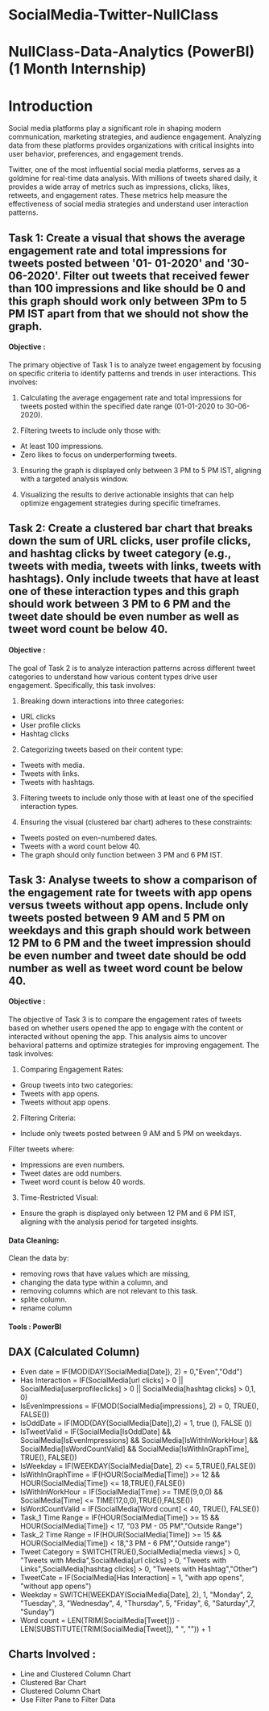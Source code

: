 # SocialMedia-Twitter-NullClass

# NullClass-Data-Analytics (PowerBI) (1 Month Internship)

# Introduction

Social media platforms play a significant role in shaping modern communication, marketing strategies, and audience engagement. Analyzing data from these platforms provides organizations with critical insights into user behavior, preferences, and engagement trends.

Twitter, one of the most influential social media platforms, serves as a goldmine for real-time data analysis. With millions of tweets shared daily, it provides a wide array of metrics such as impressions, clicks, likes, retweets, and engagement rates. These metrics help measure the effectiveness of social media strategies and understand user interaction patterns.

## Task 1: Create a visual that shows the average engagement rate and total impressions for tweets posted between '01- 01-2020' and '30-06-2020'. Filter out tweets that received fewer than 100 impressions and like should be 0 and this graph should work only between 3Pm to 5 PM IST apart from that we should not show the graph.

#### Objective :

The primary objective of Task 1 is to analyze tweet engagement by focusing on specific criteria to identify patterns and trends in user interactions. This involves:

1. Calculating the average engagement rate and total impressions for tweets posted within the specified date range (01-01-2020 to 30-06-2020).

2. Filtering tweets to include only those with:
* At least 100 impressions.
* Zero likes to focus on underperforming tweets.

3. Ensuring the graph is displayed only between 3 PM to 5 PM IST, aligning with a targeted analysis window.

4. Visualizing the results to derive actionable insights that can help optimize engagement strategies during specific timeframes.


## Task 2: Create a clustered bar chart that breaks down the sum of URL clicks, user profile clicks, and hashtag clicks by tweet category (e.g., tweets with media, tweets with links, tweets with hashtags). Only include tweets that have at least one of these interaction types and this graph should work between 3 PM to 6 PM and the tweet date should be even number as well as tweet word count be below 40.

#### Objective : 

The goal of Task 2 is to analyze interaction patterns across different tweet categories to understand how various content types drive user engagement. Specifically, this task involves:

1. Breaking down interactions into three categories:
* URL clicks
* User profile clicks
* Hashtag clicks

2. Categorizing tweets based on their content type:
* Tweets with media.
* Tweets with links.
* Tweets with hashtags.

3. Filtering tweets to include only those with at least one of the specified interaction types.

4. Ensuring the visual (clustered bar chart) adheres to these constraints:
* Tweets posted on even-numbered dates.
* Tweets with a word count below 40.
* The graph should only function between 3 PM and 6 PM IST.

## Task 3: Analyse tweets to show a comparison of the engagement rate for tweets with app opens versus tweets without app opens. Include only tweets posted between 9 AM and 5 PM on weekdays and this graph should work between 12 PM to 6 PM and the tweet impression should be even number and tweet date should be odd number as well as tweet word count be below 40.

#### Objective : 

The objective of Task 3 is to compare the engagement rates of tweets based on whether users opened the app to engage with the content or interacted without opening the app. This analysis aims to uncover behavioral patterns and optimize strategies for improving engagement. The task involves:

1. Comparing Engagement Rates:

* Group tweets into two categories:
* Tweets with app opens.
* Tweets without app opens.

2. Filtering Criteria:

* Include only tweets posted between 9 AM and 5 PM on weekdays.

 Filter tweets where:

* Impressions are even numbers.
* Tweet dates are odd numbers.
* Tweet word count is below 40 words.

3. Time-Restricted Visual:

* Ensure the graph is displayed only between 12 PM and 6 PM IST, aligning with the analysis period for targeted insights.

#### Data Cleaning:

Clean the data by:

* removing rows that have values which are missing,
* changing the data type within a column, and
* removing columns which are not relevant to this task.
* splite column.
* rename column

#### Tools : PowerBI

## DAX (Calculated Column)

* Even date = IF(MOD(DAY(SocialMedia[Date]), 2) = 0,"Even","Odd")
* Has Interaction = IF(SocialMedia[url clicks] > 0 || SocialMedia[userprofileclicks] > 0 || SocialMedia[hashtag clicks] > 0,1, 0)
* IsEvenImpressions = IF(MOD(SocialMedia[impressions], 2) = 0, TRUE(), FALSE()) 
* IsOddDate = IF(MOD(DAY(SocialMedia[Date]),2) = 1, true (), FALSE ())
* IsTweetValid = IF(SocialMedia[IsOddDate] && SocialMedia[IsEvenImpressions]  && SocialMedia[IsWithInWorkHour] && SocialMedia[IsWordCountValid] && SocialMedia[IsWithInGraphTime], TRUE(), FALSE())
* IsWeekday = IF(WEEKDAY(SocialMedia[Date], 2) <= 5,TRUE(),FALSE())
* IsWithInGraphTime = IF(HOUR(SocialMedia[Time]) >= 12 && HOUR(SocialMedia[Time]) <= 18,TRUE(),FALSE())
* IsWithInWorkHour = IF(SocialMedia[Time] >= TIME(9,0,0) && SocialMedia[Time] <= TIME(17,0,0),TRUE(),FALSE())
* IsWordCountValid = IF(SocialMedia[Word count] < 40, TRUE(), FALSE())
* Task_1 Time Range = IF(HOUR(SocialMedia[Time]) >= 15 && HOUR(SocialMedia[Time]) < 17, "03 PM - 05 PM","Outside Range")
* Task_2 Time Range = IF(HOUR(SocialMedia[Time]) >= 15 && HOUR(SocialMedia[Time]) < 18,"3 PM - 6 PM","Outside range")
* Tweet Category = SWITCH(TRUE(),SocialMedia[media views] > 0, "Tweets with Media",SocialMedia[url clicks] > 0, "Tweets with Links",SocialMedia[hashtag clicks]  > 0, "Tweets with Hashtag","Other")
* TweetCate = IF(SocialMedia[Has Interaction] = 1, "with app opens", "without app opens")
* Weekday = SWITCH(WEEKDAY(SocialMedia[Date], 2), 1, "Monday", 2, "Tuesday", 3, "Wednesday", 4, "Thursday", 5, "Friday", 6, "Saturday",7, "Sunday")
* Word count = LEN(TRIM(SocialMedia[Tweet])) - LEN(SUBSTITUTE(TRIM(SocialMedia[Tweet]), " ", "")) + 1

## Charts Involved :

* Line and Clustered Column Chart
* Clustered Bar Chart
* Clustered Column Chart
* Use Filter Pane to Filter Data
